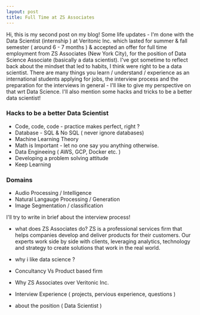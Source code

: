 ```yaml
---
layout: post
title: Full Time at ZS Associates 
---
```


Hi, this is my second post on my blog! Some life updates -  I'm done with the Data Scientist (internship ) at Veritonic Inc. which lasted for summer & fall semester ( around 6 - 7 months ) & accepted an offer for full time employment from ZS Associates (New York City), for the position of Data Science Associate (basically a data scientist). 
I've got sometime to reflect back about the mindset that led to habits, I think were right to be a data scientist. There are many things you learn / understand / experience as an international students applying for jobs, the interview process and the preparation for the interviews in general - I'll like to give my perspective on that wrt Data Science. I'll also mention some hacks and tricks to be a better data scientist!  

### Hacks to be a better Data Scientist 

- Code, code, code - practice makes perfect, right ? 
- Database - SQL & No SQL ( never ignore databases) 
- Machine Learning Theory 
- Math is Important - let no one say you anything otherwise. 
- Data Engineeing ( AWS, GCP, Docker etc. ) 
- Developing a problem solving attitude
- Keep Learning 

### Domains 
- Audio Processing / Intelligence  
- Natural Langauge Processing / Generation
- Image Segmentation / classification 


I'll try to write in brief about the interview process! 
- what does ZS Associates do? 
ZS is a professional services firm that helps companies develop and deliver products for their customers. Our experts work side by side with clients, leveraging analytics, technology and strategy to create solutions that work in the real world.

- why i like data science ?

- Concultancy Vs Product based firm
- Why ZS Associates over Veritonic Inc.
- Interview Experience ( projects, pervious experience, questions ) 
- about the position ( Data Scientist )  
